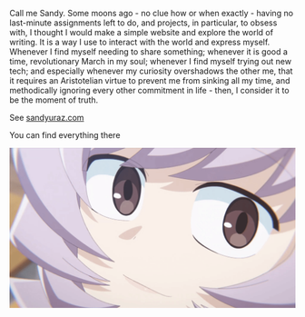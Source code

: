 Call me Sandy. Some moons ago - no clue how or when exactly - having no last-minute assignments left to do, and projects, in particular, to obsess with, I thought I would make a simple website and explore the world of writing. It is a way I use to interact with the world and express myself. Whenever I find myself needing to share something; whenever it is good a time, revolutionary March in my soul; whenever I find myself trying out new tech; and especially whenever my curiosity overshadows the other me, that it requires an Aristotelian virtue to prevent me from sinking all my time, and methodically ignoring every other commitment in life - then, I consider it to be the moment of truth.

See [sandyuraz.com](https://sandyuraz.com)

You can find everything there

![najimi](osana.gif)
